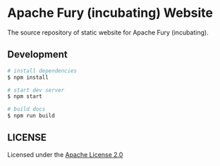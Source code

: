# Apache Fury (incubating) Website

The source repository of static website for Apache Fury (incubating).

## Development

```bash
# install dependencies
$ npm install

# start dev server
$ npm start

# build docs
$ npm run build
```

## LICENSE

Licensed under the [Apache License 2.0](LICENSE)
